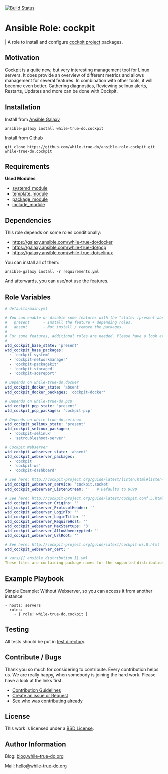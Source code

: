 [![Build Status](https://travis-ci.org/while-true-do/ansible-role-cockpit.svg?branch=master)](https://travis-ci.org/while-true-do/ansible-role-cockpit)

# Ansible Role: cockpit
| A role to install and configure [cockpit project](http://cockpit-project.org) packages.

## Motivation

[Cockpit](http://cockpit-project.org) is a quite new, but very interesting management tool for Linux servers. It does provide an overview of different metrics and allows management for several features. In combination with other tools, it will become even better. Gathering diagnostics, Reviewing selinux alerts, Restarts, Updates and more can be done with Cockpit.

## Installation

Install from [Ansible Galaxy](https://galaxy.ansible.com/while-true-do/cockpit)

```
ansible-galaxy install while-true-do.cockpit
```

Install from [Github](https://github.com/while-true-do/ansible-role-cockpit)

```
git clone https://github.com/while-true-do/ansible-role-cockpit.git while-true-do.cockpit
```

## Requirements

**Used Modules**

-   [systemd_module](http://docs.ansible.com/ansible/latest/systemd_module.html)
-   [template_module](http://docs.ansible.com/ansible/latest/template_module.html)
-   [package_module](http://docs.ansible.com/ansible/latest/package_module.html)
-   [include_module](http://docs.ansible.com/ansible/latest/include_module.html)

## Dependencies

This role depends on some roles conditionally:

-   <https://galaxy.ansible.com/while-true-do/docker>
-   <https://galaxy.ansible.com/while-true-do/pcp>
-   <https://galaxy.ansible.com/while-true-do/selinux>

You can install all of them:

```
ansible-galaxy install -r requirements.yml
```

And afterwards, you can use/not use the features.

## Role Variables

```yaml
# defaults/main.yml

# You can enable or disable some features with the "state: [present|absent]":
#   present      - Install the feature + depending roles.
#   absent       - Not install / remove the packages.
#
# For some features, additional roles are needed. Please have a look at the dependencies.
# 
wtd_cockpit_base_state: 'present'
wtd_cockpit_base_packages:
  - 'cockpit-system'
  - 'cockpit-networkmanager'
  - 'cockpit-packagekit'
  - 'cockpit-storaged'
  - 'cockpit-sosreport'

# Depends on while-true-do.docker
wtd_cockpit_docker_state: 'absent'
wtd_cockpit_docker_packages: 'cockpit-docker'

# Depends on while-true-do.pcp
wtd_cockpit_pcp_state: 'present'
wtd_cockpit_pcp_packages: 'cockpit-pcp'

# Depends on while-true-do.selinux
wtd_cockpit_selinux_state: 'present'
wtd_cockpit_selinux_packages:
  - 'cockpit-selinux'
  - 'setroubleshoot-server'

# Cockpit Webserver
wtd_cockpit_webserver_state: 'absent'
wtd_cockpit_webserver_packages:
  - 'cockpit'
  - 'cockpit-ws'
  - 'cockpit-dashboard'

# See here: http://cockpit-project.org/guide/latest/listen.html#listen-systemd
wtd_cockpit_webserver_service: 'cockpit.socket'
wtd_cockpit_webserver_ListenStream: ''   # Defaults to 9090

# See here: http://cockpit-project.org/guide/latest/cockpit.conf.5.html
wtd_cockpit_webserver_Origins: ''
wtd_cockpit_webserver_ProtocolHeader: ''
wtd_cockpit_webserver_LoginTo: ''
wtd_cockpit_webserver_LoginTitle: ''
wtd_cockpit_webserver_RequireHost: ''
wtd_cockpit_webserver_MaxStartups: '3'
wtd_cockpit_webserver_AllowUnencrypted: ''
wtd_cockpit_webserver_UrlRoot: ''

# See here: http://cockpit-project.org/guide/latest/cockpit-ws.8.html
wtd_cockpit_webserver_cert: '
```

```yaml
# vars/{{ ansible_distribution }}.yml
These files are containing package names for the supported distributions.
```

## Example Playbook

Simple Example: Without Webserver, so you can access it from another instance

```
- hosts: servers
  roles:
    - { role: while-true-do.cockpit }
```

## Testing

All tests should be put in [test directory](./tests/).

## Contribute / Bugs

Thank you so much for considering to contribute. Every contribution helps us.
We are really happy, when somebody is joining the hard work. Please have a look
at the links first.

-   [Contribution Guidelines](./docs/CONTRIBUTING.md)
-   [Create an issue or Request](https://github.com/while-true-do/ansible-role-cockpit/issues)
-   [See who was contributing already](https://github.com/while-true-do/ansible-role-cockpit/graphs/contributors)

## License

This work is licensed under a [BSD License](https://opensource.org/licenses/BSD-3-Clause).

## Author Information

Blog: [blog.while-true-do.org](https://blog.while-true-do.org)

Mail: [hello@while-true-do.org](mailto:hello@while-true-do.org)
